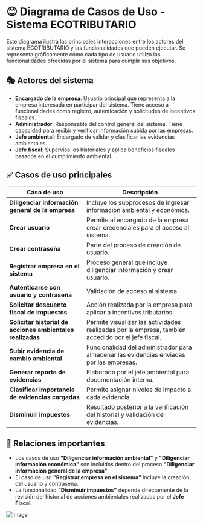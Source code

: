 # 😊 Diagrama de Casos de Uso - Sistema ECOTRIBUTARIO

Este diagrama ilustra las principales interacciones entre los actores del sistema ECOTRIBUTARIO y las funcionalidades que pueden ejecutar. 
Se representa gráficamente cómo cada tipo de usuario utiliza las funcionalidades ofrecidas por el sistema para cumplir sus objetivos.

## 🎭 Actores del sistema

- **Encargado de la empresa**: Usuario principal que representa a la empresa interesada en participar del sistema.
   Tiene acceso a funcionalidades como registro, autenticación y solicitudes de incentivos fiscales.
- **Administrador**: Responsable del control general del sistema. Tiene capacidad para recibir y verificar información subida por las empresas.
- **Jefe ambiental**: Encargado de validar y clasificar las evidencias ambientales.
- **Jefe fiscal**: Supervisa los historiales y aplica beneficios fiscales basados en el cumplimiento ambiental.

## ✅ Casos de uso principales

| Caso de uso | Descripción |
|-------------|-------------|
| **Diligenciar información general de la empresa** | Incluye los subprocesos de ingresar información ambiental y económica. |
| **Crear usuario** | Permite al encargado de la empresa crear credenciales para el acceso al sistema. |
| **Crear contraseña** | Parte del proceso de creación de usuario. |
| **Registrar empresa en el sistema** | Proceso general que incluye diligenciar información y crear usuario. |
| **Autenticarse con usuario y contraseña** | Validación de acceso al sistema. |
| **Solicitar descuento fiscal de impuestos** | Acción realizada por la empresa para aplicar a incentivos tributarios. |
| **Solicitar historial de acciones ambientales realizadas** | Permite visualizar las actividades realizadas por la empresa, también accedido por el jefe fiscal. |
| **Subir evidencia de cambio ambiental** | Funcionalidad del administrador para almacenar las evidencias enviadas por las empresas. |
| **Generar reporte de evidencias** | Elaborado por el jefe ambiental para documentación interna. |
| **Clasificar importancia de evidencias cargadas** | Permite asignar niveles de impacto a cada evidencia. |
| **Disminuir impuestos** | Resultado posterior a la verificación del historial y validación de evidencias. |

## 🔗 Relaciones importantes

- Los casos de uso **"Diligenciar información ambiental"** y **"Diligenciar información económica"** son incluidos dentro del proceso **"Diligenciar información general de la empresa"**.
- El caso de uso **"Registrar empresa en el sistema"** incluye la creación del usuario y contraseña.
- La funcionalidad **"Disminuir impuestos"** depende directamente de la revisión del historial de acciones ambientales realizadas por el **Jefe Fiscal**.


![image](https://github.com/user-attachments/assets/ea391e75-ea87-4c22-ab09-b22c55b4a788)
